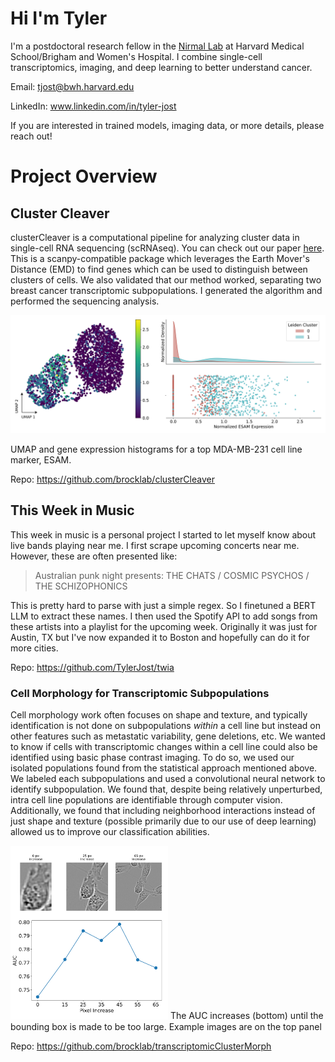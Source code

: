 # Hi I'm Tyler
I'm a postdoctoral research fellow in the [Nirmal Lab](https://nirmallab.com) at Harvard Medical School/Brigham and Women's Hospital. I combine single-cell transcriptomics, imaging, and deep learning to better understand cancer.

Email: tjost@bwh.harvard.edu

LinkedIn: www.linkedin.com/in/tyler-jost

If you are interested in trained models, imaging data, or more details, please reach out!
<!---
TylerJost/TylerJost is a ✨ special ✨ repository because its `README.md` (this file) appears on your GitHub profile.
You can click the Preview link to take a look at your changes.
--->

# Project Overview
## Cluster Cleaver
clusterCleaver is a computational pipeline for analyzing cluster data in single-cell RNA sequencing (scRNAseq). You can check out our paper [here](https://www.nature.com/articles/s41540-024-00441-6). This is a scanpy-compatible package which leverages the Earth Mover's Distance (EMD) to find genes which can be used to distinguish between clusters of cells. We also validated that our method worked, separating two breast cancer transcriptomic subpopulations. I generated the algorithm and performed the sequencing analysis. 

![](/figures/231Expression.png)

UMAP and gene expression histograms for a top MDA-MB-231 cell line marker, ESAM.

Repo: https://github.com/brocklab/clusterCleaver

## This Week in Music
This week in music is a personal project I started to let myself know about live bands playing near me. I first scrape upcoming concerts near me. However, these are often presented like:
> Australian punk night presents: THE CHATS / COSMIC PSYCHOS / THE SCHIZOPHONICS

This is pretty hard to parse with just a simple regex. So I finetuned a BERT LLM to extract these names. I then used the Spotify API to add songs from these artists into a playlist for the upcoming week. Originally it was just for Austin, TX but I've now expanded it to Boston and hopefully can do it for more cities.

Repo: https://github.com/TylerJost/twia

### Cell Morphology for Transcriptomic Subpopulations
Cell morphology work often focuses on shape and texture, and typically identification is not done on subpopulations *within* a cell line but instead on other features such as metastatic variability, gene deletions, etc. We wanted to know if cells with transcriptomic changes within a cell line could also be identified using basic phase contrast imaging. To do so, we used our isolated populations found from the statistical approach mentioned above. We labeled each subpopulations and used a convolutional neural network to identify subpopulation. We found that, despite being relatively unperturbed, intra cell line populations are identifiable through computer vision. Additionally, we found that including neighborhood interactions instead of just shape and texture (possible primarily due to our use of deep learning) allowed us to improve our classification abilities. 

<img src=/figures/increasingBB.png width=50% height=50%>
The AUC increases (bottom) until the bounding box is made to be too large. Example images are on the top panel

Repo: https://github.com/brocklab/transcriptomicClusterMorph

<!---
Link: TBD
## Unpublished Projects
### Deep Learning for Raman Spectroscopy
Raman spectroscopy is an imaging modality that already has multiple industrial uses for identification of chemicals. It has also been demonstrated to be a reliable tool for label-free identification of biological matter such as pathogenic bacteria. We questioned whether it would be useful for identifying cells with minimal RNA expression differences that would normally be identifiable only through sequencing methods. While this project never reached publication status, it was an interesting venture into 3D convolutional neural networks. Previous work only used the maximum intensity image, however we hypothesized that using all of the spectra within a cell could provide a better input for a deep neural network. We maxed out at 80% accuracy, which is likely lower than what it can do, but gathering enough data to satisfy a deep neural network is one of the most difficult challenges that needs to be addressed on an experimental level. 

![](/figures/ramanImage.png)

Raman spectroscopy representations for a singular cell. On the left is the projection image, but the right contains all of the information for each pixel on the left. Incorporating this information could give greater insight into subtle changes in cell state.

### Longitudinal Microscopy Database
In the field of mathematical biology, there is a strong need for the reuse of data. Machine learning has largely standardized a lot of this, and it's easy for me to try out a new network structure, etc. on MNIST, CIFAR-10, and more by just downloading the dataset. A lot of this lack of reuse could be solved by a central repository. But doing so requires something standardized and fast. To accomplish this, I designed a MySQL database as well as a frontend to access this data. This was a great way to become familiar with MySQL, specifically building out the database in a way that made sense for all types of experiments. For example, within our machine alone you can vary fluorescence, the way the amount of cells is reported, the level of depth the image was taken, and more. But after it was built, accessing the data was *much* more enjoyable than flat CSVs. 

![](/figures/databaseRepresentation.png)

The entity relationship diagram for the database. 
--->
